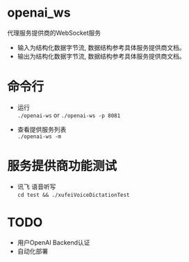 # openai_ws

代理服务提供商的WebSocket服务  

  * 输入为结构化数据字节流, 数据结构参考具体服务提供商文档。  
  * 输出为结构化数据字节流, 数据结构参考具体服务提供商文档。  

# 命令行 

  - 运行  
  `./openai-ws`  or `./openai-ws -p 8081`  

  - 查看提供服务列表  
  `./openai-ws -m`  

# 服务提供商功能测试  
  
  - 讯飞 语音听写  
  `cd test && ./xufeiVoiceDictationTest` 

# TODO

  - 用户OpenAI Backend认证  
  - 自动化部署  